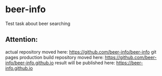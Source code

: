# beer-info
Test task about beer searching
## Attention:
actual repository moved here: https://github.com/beer-info/beer-info
git pages production build repository moved here: https://github.com/beer-info/beer-info.github.io
result will be published here: https://beer-info.github.io
